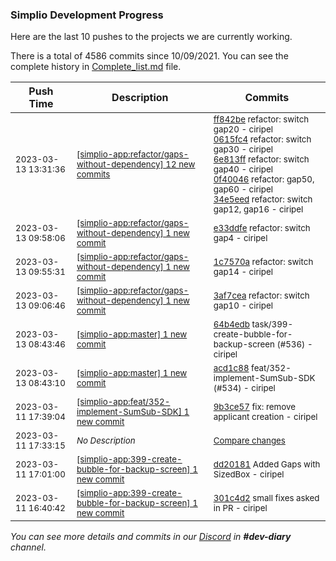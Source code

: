
### Simplio Development Progress

Here are the last 10 pushes to the projects we are currently working.

There is a total of 4586 commits since 10/09/2021. You can see the complete history in
 [Complete_list.md](Complete_list.md) file.

| Push Time | Description | Commits |
| --- | --- | --- |
| <sub>2023-03-13 13:31:36</sub> | <sub>[[simplio-app:refactor/gaps\-without\-dependency] 12 new commits](https://github.com/SimplioOfficial/simplio-app/compare/e33ddfe1ab69...1e751282bbc0)</sub> | <sub>[ff842be](https://github.com/SimplioOfficial/simplio-app/commit/ff842beb976375c93e371485176fc77cd0ce1ac5) refactor: switch gap20 - ciripel<br>[0615fc4](https://github.com/SimplioOfficial/simplio-app/commit/0615fc4ea0fbaebaa19f02f6dcd20dffdfd20e65) refactor: switch gap30 - ciripel<br>[6e813ff](https://github.com/SimplioOfficial/simplio-app/commit/6e813ff20d1733c7c8ed1b5c5bba92547c1da6a8) refactor: switch gap40 - ciripel<br>[0f40046](https://github.com/SimplioOfficial/simplio-app/commit/0f40046b69391b18eb3a950d99ad0c6cef66f55d) refactor: gap50, gap60 - ciripel<br>[34e5eed](https://github.com/SimplioOfficial/simplio-app/commit/34e5eedcd25e592d51b11b3cfe4e87d7ec3f5a51) refactor: switch gap12, gap16 - ciripel</sub> |
| <sub>2023-03-13 09:58:06</sub> | <sub>[[simplio-app:refactor/gaps\-without\-dependency] 1 new commit](https://github.com/SimplioOfficial/simplio-app/commit/e33ddfe1ab6934891814a5567bfdb60ed6428469)</sub> | <sub>[e33ddfe](https://github.com/SimplioOfficial/simplio-app/commit/e33ddfe1ab6934891814a5567bfdb60ed6428469) refactor: switch gap4 - ciripel</sub> |
| <sub>2023-03-13 09:55:31</sub> | <sub>[[simplio-app:refactor/gaps\-without\-dependency] 1 new commit](https://github.com/SimplioOfficial/simplio-app/commit/1c7570a8351df7e6cb9c69d80ee7ab873424a03c)</sub> | <sub>[1c7570a](https://github.com/SimplioOfficial/simplio-app/commit/1c7570a8351df7e6cb9c69d80ee7ab873424a03c) refactor: switch gap14 - ciripel</sub> |
| <sub>2023-03-13 09:06:46</sub> | <sub>[[simplio-app:refactor/gaps\-without\-dependency] 1 new commit](https://github.com/SimplioOfficial/simplio-app/commit/3af7cea3d78402c459649c87924638d11402d42f)</sub> | <sub>[3af7cea](https://github.com/SimplioOfficial/simplio-app/commit/3af7cea3d78402c459649c87924638d11402d42f) refactor: switch gap10 - ciripel</sub> |
| <sub>2023-03-13 08:43:46</sub> | <sub>[[simplio-app:master] 1 new commit](https://github.com/SimplioOfficial/simplio-app/commit/64b4edbda6aee1ebdfb1f55afed5db2e5c84601f)</sub> | <sub>[64b4edb](https://github.com/SimplioOfficial/simplio-app/commit/64b4edbda6aee1ebdfb1f55afed5db2e5c84601f) task/399-create-bubble-for-backup-screen (#536) - ciripel</sub> |
| <sub>2023-03-13 08:43:10</sub> | <sub>[[simplio-app:master] 1 new commit](https://github.com/SimplioOfficial/simplio-app/commit/acd1c88196bcb41b0909991398b111d9606a68ed)</sub> | <sub>[acd1c88](https://github.com/SimplioOfficial/simplio-app/commit/acd1c88196bcb41b0909991398b111d9606a68ed) feat/352-implement-SumSub-SDK (#534) - ciripel</sub> |
| <sub>2023-03-11 17:39:04</sub> | <sub>[[simplio-app:feat/352\-implement\-SumSub\-SDK] 1 new commit](https://github.com/SimplioOfficial/simplio-app/commit/9b3ce578ddc3a8e53bd1aecf9d0df6489084988b)</sub> | <sub>[9b3ce57](https://github.com/SimplioOfficial/simplio-app/commit/9b3ce578ddc3a8e53bd1aecf9d0df6489084988b) fix: remove applicant creation - ciripel</sub> |
| <sub>2023-03-11 17:33:15</sub> | <sub>_No Description_</sub> | <sub>[Compare changes](https://github.com/SimplioOfficial/simplio-app/compare/73973882a708...481ead1daff5)</sub> |
| <sub>2023-03-11 17:01:00</sub> | <sub>[[simplio-app:399\-create\-bubble\-for\-backup\-screen] 1 new commit](https://github.com/SimplioOfficial/simplio-app/commit/dd20181ab4fad37359c9811cea159e903cedd38d)</sub> | <sub>[dd20181](https://github.com/SimplioOfficial/simplio-app/commit/dd20181ab4fad37359c9811cea159e903cedd38d) Added Gaps with SizedBox - ciripel</sub> |
| <sub>2023-03-11 16:40:42</sub> | <sub>[[simplio-app:399\-create\-bubble\-for\-backup\-screen] 1 new commit](https://github.com/SimplioOfficial/simplio-app/commit/301c4d2cb601ecb1094f9542b0d56b9867c3e3f1)</sub> | <sub>[301c4d2](https://github.com/SimplioOfficial/simplio-app/commit/301c4d2cb601ecb1094f9542b0d56b9867c3e3f1) small fixes asked in PR - ciripel</sub> |

_You can see more details and commits in our [Discord](https://discord.gg/aKhjuwZmdP) in **#dev-diary** channel._
